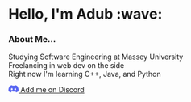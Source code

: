 <h1> Hello, I'm Adub :wave: </h1>

<h3>About Me...</h3>
<p> Studying Software Engineering at Massey University <br>
Freelancing in web dev on the side
<br/>
Right now I'm learning C++, Java, and Python
</p>

<a href="https://discordapp.com/users/376211192307384330/">
<img src="discord.png" height="14px" width="20px"/>
Add me on Discord</a>
